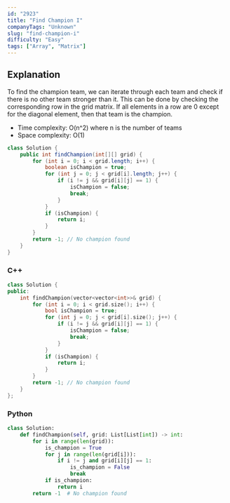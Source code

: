 ```yaml
---
id: "2923"
title: "Find Champion I"
companyTags: "Unknown"
slug: "find-champion-i"
difficulty: "Easy"
tags: ["Array", "Matrix"]
---
```


## Explanation
To find the champion team, we can iterate through each team and check if there is no other team stronger than it. This can be done by checking the corresponding row in the grid matrix. If all elements in a row are 0 except for the diagonal element, then that team is the champion.

- Time complexity: O(n^2) where n is the number of teams
- Space complexity: O(1)
```java
class Solution {
    public int findChampion(int[][] grid) {
        for (int i = 0; i < grid.length; i++) {
            boolean isChampion = true;
            for (int j = 0; j < grid[i].length; j++) {
                if (i != j && grid[i][j] == 1) {
                    isChampion = false;
                    break;
                }
            }
            if (isChampion) {
                return i;
            }
        }
        return -1; // No champion found
    }
}
```

### C++
```cpp
class Solution {
public:
    int findChampion(vector<vector<int>>& grid) {
        for (int i = 0; i < grid.size(); i++) {
            bool isChampion = true;
            for (int j = 0; j < grid[i].size(); j++) {
                if (i != j && grid[i][j] == 1) {
                    isChampion = false;
                    break;
                }
            }
            if (isChampion) {
                return i;
            }
        }
        return -1; // No champion found
    }
};
```

### Python
```python
class Solution:
    def findChampion(self, grid: List[List[int]) -> int:
        for i in range(len(grid)):
            is_champion = True
            for j in range(len(grid[i])):
                if i != j and grid[i][j] == 1:
                    is_champion = False
                    break
            if is_champion:
                return i
        return -1  # No champion found
```